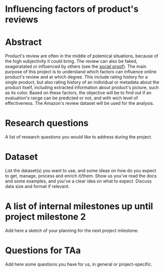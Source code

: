 # Influencing factors of product's reviews

# Abstract
Product's review are often in the middle of polemical situations, because of the
high subjectivity it could bring. The review can also be faked, exageratated or
influenced by others (see the [social proof](https://en.wikipedia.org/wiki/Social_proof)).
The main purpose of this project is to understand which factors can influence online
product's review and at which degree. This include rating history for a single product, but also rating
history of an individual or metadata about the product itself, including extracted
information about product's picture, such as its color. Based on these factors,
the objective will be to find out if an evaluation's range can be predicted or
not, and with wich level of effectiveness. The Amazon's review dataset will be
used for the analysis.

# Research questions
A list of research questions you would like to address during the project.

# Dataset
List the dataset(s) you want to use, and some ideas on how do you expect to get, manage, process and enrich it/them. Show us you've read the docs and some examples, and you've a clear idea on what to expect. Discuss data size and format if relevant.

# A list of internal milestones up until project milestone 2
Add here a sketch of your planning for the next project milestone.

# Questions for TAa
Add here some questions you have for us, in general or project-specific.
